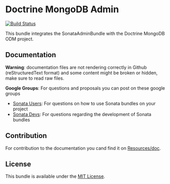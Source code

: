 Doctrine MongoDB Admin
======================

[![Build Status](https://travis-ci.org/sonata-project/SonataDoctrineMongoDBAdminBundle.png?branch=master)](https://travis-ci.org/sonata-project/SonataDoctrineMongoDBAdminBundle)

This bundle integrates the SonataAdminBundle with the Doctrine MongoDB ODM project.

Documentation
-------------

**Warning**: documentation files are not rendering correctly in Github (reStructuredText format)
and some content might be broken or hidden, make sure to read raw files.

**Google Groups**: For questions and proposals you can post on these google groups

* [Sonata Users](https://groups.google.com/group/sonata-users): For questions on how to use Sonata bundles on your project
* [Sonata Devs](https://groups.google.com/group/sonata-devs): For questions regarding the development of Sonata bundles

Contribution
------------

For contribution to the documentation you cand find it on [Resources/doc](https://github.com/sonata-project/SonataDoctrineMongoDBAdminBundle/tree/master/Resources/doc).

License
-------

This bundle is available under the [MIT License](Resources/meta/LICENSE).
